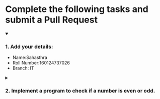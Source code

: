 # Complete the following tasks and submit a Pull Request
<details open>
<summary><h3>1. Add your details: </h3></summary>
<ul>
  <li> Name:Sahasthra </li>
  <li> Roll Number:160124737026 </li>
  <li> Branch: IT</li>
</ul>
</details>
<details>
<summary><h3> 2. Implement a program to check if a number is even or odd. </h3></summary>
<ul>
  <li> Create a new file in the repository and add your code. </li>
  <li> Use any programming language of your choice. </li>
</ul>
</details>
